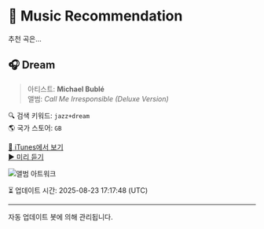 
# 🎵 Music Recommendation

추천 곡은...

## 🎧 Dream  
> 아티스트: **Michael Bublé**  
> 앨범: _Call Me Irresponsible (Deluxe Version)_  

🔍 검색 키워드: `jazz+dream`  
🌎 국가 스토어: `GB`

[🔗 iTunes에서 보기](https://music.apple.com/gb/album/dream/670069296?i=670069769&uo=4)  
[▶️ 미리 듣기](https://audio-ssl.itunes.apple.com/itunes-assets/AudioPreview122/v4/e1/aa/cd/e1aacd56-f8de-e1dd-41f2-a1f4f5e3e1a7/mzaf_1404251149900005253.plus.aac.p.m4a)

![앨범 아트워크](https://is1-ssl.mzstatic.com/image/thumb/Music125/v4/d9/a6/6f/d9a66fa4-7bbb-2a6d-c819-4b18f304b157/093624942795.jpg/100x100bb.jpg)

⏳ 업데이트 시간: 2025-08-23 17:17:48 (UTC)

---
자동 업데이트 봇에 의해 관리됩니다.
